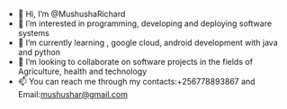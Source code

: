 - 👋 Hi, I’m @MushushaRichard
- 👀 I’m interested in programming, developing and deploying software systems
- 🌱 I’m currently learning , google cloud, android development with java and python
- 💞️ I’m looking to collaborate on software projects in the fields of Agriculture, health and technology
- 📫 You can reach me through my contacts:+256778893867 and Email:mushushar@gmail.com

<!---
MushushaRichard/MushushaRichard is a ✨ special ✨ repository because its `README.md` (this file) appears on your GitHub profile.
You can click the Preview link to take a look at your changes.
--->
